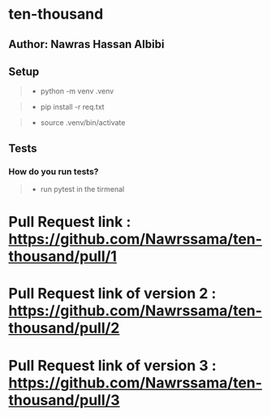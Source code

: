 # ten-thousand

## Author: Nawras Hassan Albibi

## Setup

> - python -m venv .venv

> - pip install -r req.txt

> - source .venv/bin/activate

## Tests

### How do you run tests?

> - run pytest in the tirmenal



# Pull Request link :  https://github.com/Nawrssama/ten-thousand/pull/1
# Pull Request link of version 2 :  https://github.com/Nawrssama/ten-thousand/pull/2
# Pull Request link of version 3 :  https://github.com/Nawrssama/ten-thousand/pull/3


